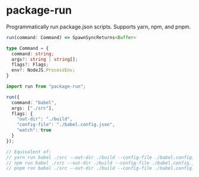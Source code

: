 # package-run
Programmatically run package.json scripts. Supports yarn, npm, and pnpm.

```ts
run(command: Command) => SpawnSyncReturns<Buffer>

type Command = {
  command: string;
  args?: string | string[];
  flags?: Flags;
  env?: NodeJS.ProcessEnv;
}
```

```ts
import run from "package-run";

run({
  command: "babel",
  args: ["./src"],
  flags: {
    "out-dir": "./build",
    "config-file": "./babel.config.json",
    "watch": true
  }
});

// Equivalent of:
// yarn run babel ./src --out-dir ./build --config-file ./babel.config.json --watch
// npm run babel ./src --out-dir ./build --config-file ./babel.config.json --watch
// pnpm run babel ./src --out-dir ./build --config-file ./babel.config.json --watch
```
